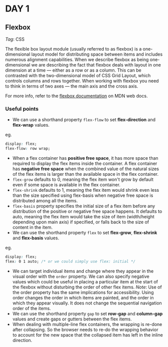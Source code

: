 # DAY 1

## Flexbox

_Tag_: CSS

The flexible box layout module (usually referred to as flexbox) is a one-dimensional layout model for distributing space between items and includes numerous alignment capabilities. When we describe flexbox as being one-dimensional we are describing the fact that flexbox deals with layout in one dimension at a time — either as a row or as a column. This can be contrasted with the two-dimensional model of CSS Grid Layout, which controls columns and rows together. When working with flexbox you need to think in terms of two axes — the main axis and the cross axis.

For more info, refer to the [flexbox documentation](https://developer.mozilla.org/en-US/docs/Web/CSS/CSS_flexible_box_layout/Basic_concepts_of_flexbox) on MDN web docs.

### Useful points

- We can use a shorthand property `flex-flow` to set **flex-direction** and **flex-wrap** values.

eg.

```css
display: flex;
flex-flow: row wrap;
```

- When a flex container has **positive free space**, it has more space than required to display the flex items inside the container. A flex container has **negative free space** when the combined value of the natural sizes of the flex items is larger than the available space in the flex container.
- `flex-grow` defaults to 0, meaning the flex item won't grow by default even if some space is available in the flex container.
- `flex-shrink` defaults to 1, meaning the flex item would shrink even less than the size specified using flex-basis when negative free space is distributed among all the items.
- `flex-basis` property specifies the initial size of a flex item before any distribution of the positive or negative free space happens. It defaults to auto, meaning the flex item would take the size of item (width/height depending upon main axis) if specified, or falls back to the size of content in the item.
- We can use the shorthand property `flex` to set **flex-grow**, **flex-shrink** and **flex-basis** values.

eg.

```css
display: flex;
flex: 0 1 auto; /* or we could simply use flex: initial */
```

- We can target individual items and change where they appear in the visual order with the `order` property. We can also specify negative values which could be useful in placing a particular item at the start of the flexbox without disturbing the order of other flex items. _Note_: Use of the order property has the same implications for accessibility. Using order changes the order in which items are painted, and the order in which they appear visually. It does not change the sequential navigation order of the items.
- We can use the shorthand property `gap` to set **row-gap** and **column-gap** values and create gaps or gutters between the flex items.
- When dealing with multiple-line flex containers, the wrapping is re-done after collapsing. So the browser needs to re-do the wrapping behavior to account for the new space that the collapsed item has left in the inline direction.
